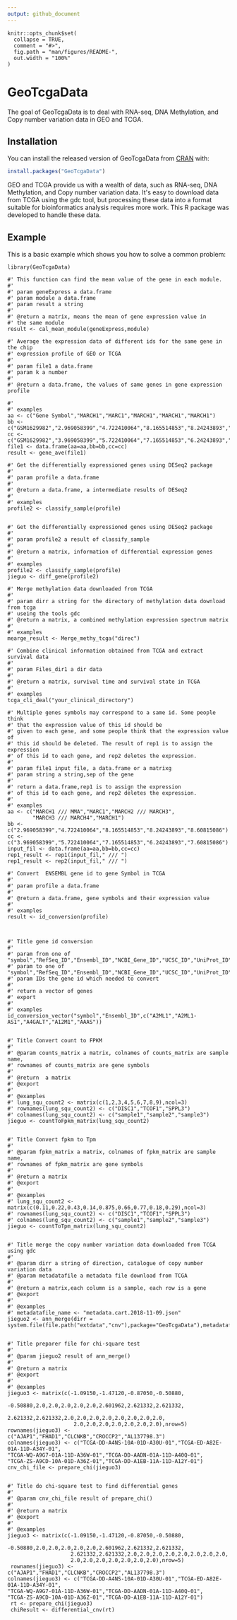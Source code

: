 ```yaml
---
output: github_document
---
```


<!-- README.md is generated from README.Rmd. Please edit that file -->

```{r, include = FALSE}
knitr::opts_chunk$set(
  collapse = TRUE,
  comment = "#>",
  fig.path = "man/figures/README-",
  out.width = "100%"
)
```
# GeoTcgaData

<!-- badges: start -->
<!-- badges: end -->

The goal of GeoTcgaData is to deal with RNA-seq, DNA Methylation, and Copy 
number variation data in GEO and TCGA.

## Installation

You can install the released version of GeoTcgaData from [CRAN](https://CRAN.R-project.org) with:

``` r
install.packages("GeoTcgaData")
```
GEO and TCGA provide us with a wealth of data, such as RNA-seq, DNA Methylation, 
and Copy number variation data. It's easy to download data from TCGA using the 
gdc tool, but processing these data into a format suitable for bioinformatics 
analysis requires more work. This R package was developed to handle these data.
## Example

This is a basic example which shows you how to solve a common problem:

```{r example}
library(GeoTcgaData)

#' This function can find the mean value of the gene in each module.
#'
#' param geneExpress a data.frame
#' param module a data.frame
#' param result a string
#'
#' @return a matrix, means the mean of gene expression value in
#' the same module
result <- cal_mean_module(geneExpress,module)

#' Average the expression data of different ids for the same gene in the chip
#' expression profile of GEO or TCGA
#'
#' param file1 a data.frame
#' param k a number
#'
#' @return a data.frame, the values of same genes in gene expression profile

#'
#' examples
aa <- c("Gene Symbol","MARCH1","MARC1","MARCH1","MARCH1","MARCH1")
bb <- c("GSM1629982","2.969058399","4.722410064","8.165514853","8.24243893","8.60815086")
cc <- c("GSM1629982","3.969058399","5.722410064","7.165514853","6.24243893","7.60815086")
file1 <- data.frame(aa=aa,bb=bb,cc=cc)
result <- gene_ave(file1)

#' Get the differentially expressioned genes using DESeq2 package 
#'
#' param profile a data.frame
#'
#' @return a data.frame, a intermediate results of DESeq2
#'
#' examples
profile2 <- classify_sample(profile)


#' Get the differentially expressioned genes using DESeq2 package
#'
#' param profile2 a result of classify_sample
#'
#' @return a matrix, information of differential expression genes
#'
#' examples
profile2 <- classify_sample(profile)
jieguo <- diff_gene(profile2)

#' Merge methylation data downloaded from TCGA
#'
#' param dirr a string for the directory of methylation data download from tcga
#' useing the tools gdc
#' @return a matrix, a combined methylation expression spectrum matrix
#'
#' examples
mearge_result <- Merge_methy_tcga("direc")

#' Combine clinical information obtained from TCGA and extract survival data
#'
#' param Files_dir1 a dir data
#'
#' @return a matrix, survival time and survival state in TCGA
#'
#' examples
tcga_cli_deal("your_clinical_directory")

#' Multiple genes symbols may correspond to a same id. Some people think 
#' that the expression value of this id should be 
#' given to each gene, and some people think that the expression value of
#' this id should be deleted. The result of rep1 is to assign the expression
#' of this id to each gene, and rep2 deletes the expression.
#'
#' param file1 input file, a data.frame or a matrixg
#' param string a string,sep of the gene
#'
#' return a data.frame,rep1 is to assign the expression
#' of this id to each gene, and rep2 deletes the expression.
#'
#' examples
aa <- c("MARCH1 /// MMA","MARC1","MARCH2 /// MARCH3",
        "MARCH3 /// MARCH4","MARCH1")
bb <- c("2.969058399","4.722410064","8.165514853","8.24243893","8.60815086")
cc <- c("3.969058399","5.722410064","7.165514853","6.24243893","7.60815086")
input_fil <- data.frame(aa=aa,bb=bb,cc=cc)
rep1_result <- rep1(input_fil," /// ")
rep1_result <- rep2(input_fil," /// ")

#' Convert  ENSEMBL gene id to gene Symbol in TCGA
#'
#' param profile a data.frame
#'
#' @return a data.frame, gene symbols and their expression value
#'
#' examples
result <- id_conversion(profile)



```

```{r, eval=FALSE, message=FALSE, warning=FALSE}
#' Title gene id conversion
#'
#' param from one of "symbol","RefSeq_ID","Ensembl_ID","NCBI_Gene_ID","UCSC_ID","UniProt_ID"
#' param to one of "symbol","RefSeq_ID","Ensembl_ID","NCBI_Gene_ID","UCSC_ID","UniProt_ID"
#' param IDs the gene id which needed to convert
#'
#' return a vector of genes
#' export
#'
#' examples
id_conversion_vector("symbol","Ensembl_ID",c("A2ML1","A2ML1-AS1","A4GALT","A12M1","AAAS"))

```

```{r, eval=FALSE, message=FALSE, warning=FALSE}

#' Title Convert count to FPKM
#'
#' @param counts_matrix a matrix, colnames of counts_matrix are sample name,
#' rownames of counts_matrix are gene symbols
#'
#' @return  a matrix
#' @export
#'
#' @examples
#' lung_squ_count2 <- matrix(c(1,2,3,4,5,6,7,8,9),ncol=3)
#' rownames(lung_squ_count2) <- c("DISC1","TCOF1","SPPL3")
#' colnames(lung_squ_count2) <- c("sample1","sample2","sample3")
jieguo <- countToFpkm_matrix(lung_squ_count2)

```


```{r, eval=FALSE, message=FALSE, warning=FALSE}

#' Title Convert fpkm to Tpm
#'
#' @param fpkm_matrix a matrix, colnames of fpkm_matrix are sample name,
#' rownames of fpkm_matrix are gene symbols
#'
#' @return a matrix
#' @export
#'
#' @examples
#' lung_squ_count2 <- matrix(c(0.11,0.22,0.43,0.14,0.875,0.66,0.77,0.18,0.29),ncol=3)
#' rownames(lung_squ_count2) <- c("DISC1","TCOF1","SPPL3")
#' colnames(lung_squ_count2) <- c("sample1","sample2","sample3")
jieguo <- countToTpm_matrix(lung_squ_count2)

```



```{r, eval=FALSE, message=FALSE, warning=FALSE}

#' Title merge the copy number variation data downloaded from TCGA using gdc
#'
#' @param dirr a string of direction, catalogue of copy number variation data
#' @param metadatafile a metadata file download from TCGA
#'
#' @return a matrix,each column is a sample, each row is a gene
#' @export
#'
#' @examples
#' metadatafile_name <- "metadata.cart.2018-11-09.json"
jieguo2 <- ann_merge(dirr = system.file(file.path("extdata","cnv"),package="GeoTcgaData"),metadatafile=metadatafile_name)

```

```{r, eval=FALSE, message=FALSE, warning=FALSE}

#' Title preparer file for chi-square test
#'
#' @param jieguo2 result of ann_merge()
#'
#' @return a matrix
#' @export
#'
#' @examples
jieguo3 <- matrix(c(-1.09150,-1.47120,-0.87050,-0.50880,
                    -0.50880,2.0,2.0,2.0,2.0,2.0,2.601962,2.621332,2.621332,
                     2.621332,2.621332,2.0,2.0,2.0,2.0,2.0,2.0,2.0,2.0,
                     2.0,2.0,2.0,2.0,2.0,2.0,2.0),nrow=5)
rownames(jieguo3) <- c("AJAP1","FHAD1","CLCNKB","CROCCP2","AL137798.3")
colnames(jieguo3) <- c("TCGA-DD-A4NS-10A-01D-A30U-01","TCGA-ED-A82E-01A-11D-A34Y-01",
"TCGA-WQ-A9G7-01A-11D-A36W-01","TCGA-DD-AADN-01A-11D-A40Q-01",
"TCGA-ZS-A9CD-10A-01D-A36Z-01","TCGA-DD-A1EB-11A-11D-A12Y-01")
cnv_chi_file <- prepare_chi(jieguo3)

```


```{r, eval=FALSE, message=FALSE, warning=FALSE}

#' Title do chi-square test to find differential genes
#'
#' @param cnv_chi_file result of prepare_chi()
#'
#' @return a matrix
#' @export
#'
#' @examples
jieguo3 <- matrix(c(-1.09150,-1.47120,-0.87050,-0.50880,
                     -0.50880,2.0,2.0,2.0,2.0,2.0,2.601962,2.621332,2.621332,
                    2.621332,2.621332,2.0,2.0,2.0,2.0,2.0,2.0,2.0,2.0,
                    2.0,2.0,2.0,2.0,2.0,2.0,2.0),nrow=5)
 rownames(jieguo3) <- c("AJAP1","FHAD1","CLCNKB","CROCCP2","AL137798.3")
colnames(jieguo3) <- c("TCGA-DD-A4NS-10A-01D-A30U-01","TCGA-ED-A82E-01A-11D-A34Y-01",
"TCGA-WQ-A9G7-01A-11D-A36W-01","TCGA-DD-AADN-01A-11D-A40Q-01",
"TCGA-ZS-A9CD-10A-01D-A36Z-01","TCGA-DD-A1EB-11A-11D-A12Y-01")
 rt <- prepare_chi(jieguo3)
 chiResult <- differential_cnv(rt)

```
